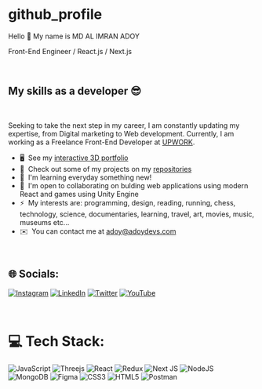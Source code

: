 ﻿# github_profile
Hello <world/> 👋 My name is MD AL IMRAN ADOY

Front-End Engineer / React.js / Next.js

</br>

## My skills as a developer 😎
</br>

Seeking to take the next step in my career, I am constantly updating my expertise, from Digital marketing to Web development. Currently, I am working as a Freelance Front-End Developer at [UPWORK](https://www.upwork.com/).

*   🖥️  See my [interactive 3D portfolio](https://adoydevs.netlify.app/)
*   🚀  Check out some of my projects on my [repositories](https://github.com/adoydevs)
*   🧠  I'm learning everyday something new!
*   🤝  I'm open to collaborating on bulding web applications using modern React and games using Unity Engine
*   ⚡  My interests are: programming, design, reading, running, chess, technology, science, documentaries, learning, travel, art, movies, music, museums etc...
*   ✉️  You can contact me at [adoy@adoydevs.com](mailto:adoy@adoydevs.com)

<br>

## 🌐 Socials:
[![Instagram](https://img.shields.io/badge/Instagram-%23E4405F.svg?logo=Instagram&logoColor=white)](https://instagram.com/adoydevs) [![LinkedIn](https://img.shields.io/badge/LinkedIn-%230077B5.svg?logo=linkedin&logoColor=white)](https://linkedin.com/in/adoydevs) [![Twitter](https://img.shields.io/badge/Twitter-%231DA1F2.svg?logo=Twitter&logoColor=white)](https://twitter.com/adoydevs) [![YouTube](https://img.shields.io/badge/YouTube-%23FF0000.svg?logo=YouTube&logoColor=white)](https://www.youtube.com/c/adoytech) 

<br>

# 💻 Tech Stack:

![JavaScript](https://img.shields.io/badge/javascript-%23323330.svg?style=for-the-badge&logo=javascript&logoColor=%23F7DF1E) 
![Threejs](https://img.shields.io/badge/threejs-black?style=for-the-badge&logo=three.js&logoColor=white) 
![React](https://img.shields.io/badge/react-%2320232a.svg?style=for-the-badge&logo=react&logoColor=%2361DAFB) 
![Redux](https://img.shields.io/badge/redux-%23593d88.svg?style=for-the-badge&logo=redux&logoColor=white) 
![Next JS](https://img.shields.io/badge/Next-black?style=for-the-badge&logo=next.js&logoColor=white)
![NodeJS](https://img.shields.io/badge/node.js-6DA55F?style=for-the-badge&logo=node.js&logoColor=white) 
![MongoDB](https://img.shields.io/badge/MongoDB-%234ea94b.svg?style=for-the-badge&logo=mongodb&logoColor=white) 
![Figma](https://img.shields.io/badge/figma-%23F24E1E.svg?style=for-the-badge&logo=figma&logoColor=white) 
![CSS3](https://img.shields.io/badge/css3-%231572B6.svg?style=for-the-badge&logo=css3&logoColor=white) 
![HTML5](https://img.shields.io/badge/html5-%23E34F26.svg?style=for-the-badge&logo=html5&logoColor=white) 
![Postman](https://img.shields.io/badge/Postman-FF6C37?style=for-the-badge&logo=postman&logoColor=white) 
#
